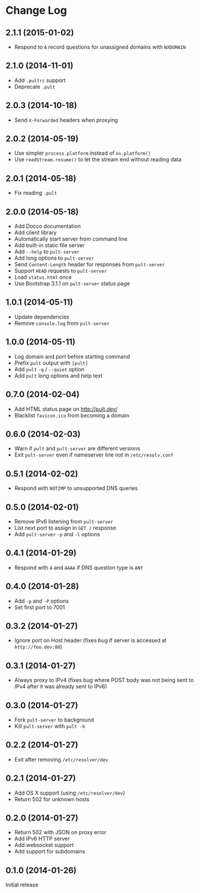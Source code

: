 # Change Log

## 2.1.1 (2015-01-02)

 * Respond to `A` record questions for unassigned domains with
   `NXDOMAIN`

## 2.1.0 (2014-11-01)

 * Add `.pultrc` support
 * Deprecate `.pult`

## 2.0.3 (2014-10-18)

 * Send `X-Forwarded` headers when proxying

## 2.0.2 (2014-05-19)

 * Use simpler `process.platform` instead of `os.platform()`
 * Use `readStream.resume()` to let the stream end without reading data

## 2.0.1 (2014-05-18)

 * Fix reading `.pult`

## 2.0.0 (2014-05-18)

 * Add Docco documentation
 * Add client library
 * Automatically start server from command line
 * Add built-in static file server
 * Add `--help` to `pult-server`
 * Add long options to `pult-server`
 * Send `Content-Length` header for responses from `pult-server`
 * Support `HEAD` requests to `pult-server`
 * Load `status.html` once
 * Use Bootstrap 3.1.1 on `pult-server` status page

## 1.0.1 (2014-05-11)

 * Update dependencies
 * Remove `console.log` from `pult-server`

## 1.0.0 (2014-05-11)

 * Log domain and port before starting command
 * Prefix `pult` output with `[pult]`
 * Add `pult` `-q` / `--quiet` option
 * Add `pult` long options and help text

## 0.7.0 (2014-02-04)

* Add HTML status page on http://pult.dev/
* Blacklist `favicon.ico` from becoming a domain

## 0.6.0 (2014-02-03)

* Warn if `pult` and `pult-server` are different versions
* Exit `pult-server` even if nameserver line not in `/etc/resolv.conf`

## 0.5.1 (2014-02-02)

* Respond with `NOTIMP` to unsupported DNS queries

## 0.5.0 (2014-02-01)

* Remove IPv6 listening from `pult-server`
* List next port to assign in `GET /` response
* Add `pult-server` `-p` and `-l` options

## 0.4.1 (2014-01-29)

* Respond with `A` and `AAAA` if DNS question type is `ANY`

## 0.4.0 (2014-01-28)

* Add `-p` and `-P` options
* Set first port to 7001

## 0.3.2 (2014-01-27)

* Ignore port on Host header (fixes bug if server is accessed at
  `http://foo.dev:80`)

## 0.3.1 (2014-01-27)

* Always proxy to IPv4 (fixes bug where POST body was not being sent to
  IPv4 after it was already sent to IPv6)

## 0.3.0 (2014-01-27)

* Fork `pult-server` to background
* Kill `pult-server` with `pult -k`

## 0.2.2 (2014-01-27)

* Exit after removing `/etc/resolver/dev`

## 0.2.1 (2014-01-27)

* Add OS X support (using `/etc/resolver/dev`)
* Return 502 for unknown hosts

## 0.2.0 (2014-01-27)

* Return 502 with JSON on proxy error
* Add IPv6 HTTP server
* Add websocket support
* Add support for subdomains

## 0.1.0 (2014-01-26)

Initial release

